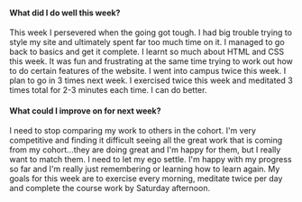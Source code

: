 <html>

<h4> What did I do well this week? </h4>
<p> This week I persevered when the going got tough. I had big trouble trying to style my site and ultimately spent far too much time on it. I managed to go back to basics and get it complete. I learnt so much about HTML and CSS this week. It was fun and frustrating at the same time trying to work out how to do certain features of the website. I went into campus twice this week. I plan to go in 3 times next week. I exercised twice this week and meditated 3 times total for 2-3 minutes each time. I can do better. </p>

<h4> What could I improve on for next week? </h4>
<p> I need to stop comparing my work to others in the cohort. I'm very competitive and finding it difficult seeing all the great work that is coming from my cohort...they are doing great and I'm happy for them, but I really want to match them. I need to let my ego settle. I'm happy with my progress so far and I'm really just remembering or learning how to learn again. My goals for this week are to exercise every morning, meditate twice per day and complete the course work by Saturday afternoon. </p>
